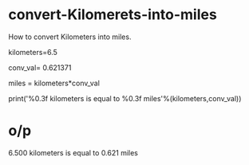 # convert-Kilomerets-into-miles

How to convert Kilometers into miles. 

kilometers=6.5  

conv_val= 0.621371  

miles = kilometers*conv_val  

print('%0.3f kilometers is equal to %0.3f miles'%(kilometers,conv_val))

# o/p  

6.500 kilometers is equal to 0.621 miles

